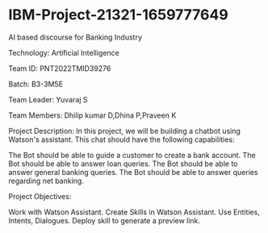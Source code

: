 # IBM-Project-21321-1659777649
AI based discourse for Banking Industry

Technology: Artificial Intelligence

Team ID:  PNT2022TMID39276

Batch: B3-3M5E

Team Leader: Yuvaraj S

Team Members: Dhilip kumar D,Dhina P,Praveen K

Project Description:
In this project, we will be building a chatbot using Watson's assistant. This chat should have the following capabilities:

The Bot should be able to guide a customer to create a bank account.
The Bot should be able to answer loan queries.
The Bot should be able to answer general banking queries.
The Bot should be able to answer queries regarding net banking.

Project Objectives:

Work with Watson Assistant.
Create Skills in Watson Assistant.
Use Entities, Intents, Dialogues.
Deploy skill to generate a preview link.
